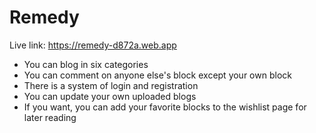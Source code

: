 # Remedy

Live link: https://remedy-d872a.web.app

- You can blog in six categories
- You can comment on anyone else's block except your own block
- There is a system of login and registration
- You can update your own uploaded blogs
- If you want, you can add your favorite blocks to the wishlist page for later reading
